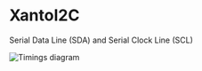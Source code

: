 # XantoI2C


Serial Data Line (SDA) and Serial Clock Line (SCL)

![Timings diagram ](https://github.com/xantorohara/XantoI2C/raw/master/extras/XantoI2C-timings.png?raw=true)